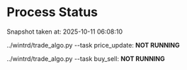 # Process Status

Snapshot taken at: 2025-10-11 06:08:10

../wintrd/trade_algo.py --task price_update: **NOT RUNNING**

../wintrd/trade_algo.py --task buy_sell: **NOT RUNNING**

